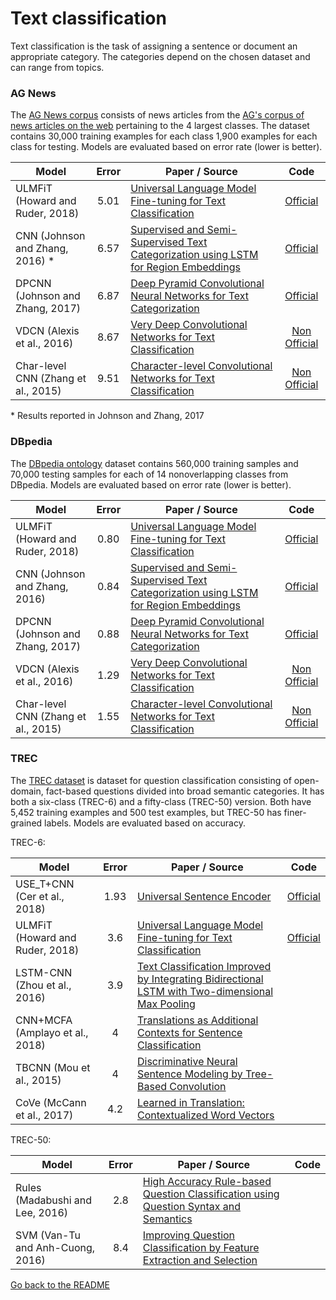 # Text classification

Text classification is the task of assigning a sentence or document an appropriate category.
The categories depend on the chosen dataset and can range from topics.

### AG News

The [AG News corpus](https://papers.nips.cc/paper/5782-character-level-convolutional-networks-for-text-classification.pdf)
consists of news articles from the [AG's corpus of news articles on the web](http://www.di.unipi.it/~gulli/AG_corpus_of_news_articles.html)
pertaining to the 4 largest classes. The dataset contains 30,000 training examples for each class
1,900 examples for each class for testing. Models are evaluated based on error rate (lower is better).

| Model           | Error  |  Paper / Source | Code |
| ------------- | :-----:| --- | :-----: |
| ULMFiT (Howard and Ruder, 2018) | 5.01 | [Universal Language Model Fine-tuning for Text Classification](https://arxiv.org/abs/1801.06146) | [Official](http://nlp.fast.ai/ulmfit ) |
| CNN (Johnson and Zhang, 2016) * | 6.57 | [Supervised and Semi-Supervised Text Categorization using LSTM for Region Embeddings](https://arxiv.org/abs/1602.02373) | [Official](https://github.com/riejohnson/ConText ) |
| DPCNN (Johnson and Zhang, 2017) | 6.87 | [Deep Pyramid Convolutional Neural Networks for Text Categorization](http://aclweb.org/anthology/P17-1052) | [Official](https://github.com/riejohnson/ConText ) |
| VDCN (Alexis et al., 2016) | 8.67 | [Very Deep Convolutional Networks for Text Classification](https://arxiv.org/abs/1606.01781) | [Non Official](https://github.com/ArdalanM/nlp-benchmarks/blob/master/src/VDCNN.py ) |
| Char-level CNN (Zhang et al., 2015) | 9.51 | [Character-level Convolutional Networks for Text Classification](https://papers.nips.cc/paper/5782-character-level-convolutional-networks-for-text-classification.pdf) | [Non Official](https://github.com/ArdalanM/nlp-benchmarks/blob/master/src/CNN.py ) |

\* Results reported in Johnson and Zhang, 2017

### DBpedia

The [DBpedia ontology](https://papers.nips.cc/paper/5782-character-level-convolutional-networks-for-text-classification.pdf) 
dataset contains 560,000 training samples and 70,000 testing samples for each of 14 nonoverlapping classes from DBpedia.
Models are evaluated based on error rate (lower is better).

| Model           | Error  |  Paper / Source | Code |
| ------------- | :-----:| --- | :-----: |
| ULMFiT (Howard and Ruder, 2018) | 0.80 | [Universal Language Model Fine-tuning for Text Classification](https://arxiv.org/abs/1801.06146)  | [Official](http://nlp.fast.ai/ulmfit ) |
| CNN (Johnson and Zhang, 2016) | 0.84 | [Supervised and Semi-Supervised Text Categorization using LSTM for Region Embeddings](https://arxiv.org/abs/1602.02373) | [Official](https://github.com/riejohnson/ConText ) |
| DPCNN (Johnson and Zhang, 2017) | 0.88 | [Deep Pyramid Convolutional Neural Networks for Text Categorization](http://aclweb.org/anthology/P17-1052) | [Official](https://github.com/riejohnson/ConText ) |
| VDCN (Alexis et al., 2016) | 1.29 | [Very Deep Convolutional Networks for Text Classification](https://arxiv.org/abs/1606.01781) |  [Non Official](https://github.com/ArdalanM/nlp-benchmarks/blob/master/src/VDCNN.py ) |
| Char-level CNN (Zhang et al., 2015) | 1.55 | [Character-level Convolutional Networks for Text Classification](https://papers.nips.cc/paper/5782-character-level-convolutional-networks-for-text-classification.pdf) | [Non Official](https://github.com/ArdalanM/nlp-benchmarks/blob/master/src/CNN.py ) |

### TREC

The [TREC dataset](http://citeseerx.ist.psu.edu/viewdoc/download?doi=10.1.1.11.2766&rep=rep1&type=pdf) is dataset for
question classification consisting of open-domain, fact-based questions divided into broad semantic categories. 
It has both a six-class (TREC-6) and a fifty-class (TREC-50) version. Both have 5,452 training examples and 500 test examples, 
but TREC-50 has finer-grained labels. Models are evaluated based on accuracy.

TREC-6:

| Model           | Error  |  Paper / Source | Code |
| ------------- | :-----:| --- | :-----: |
| USE_T+CNN (Cer et al., 2018) | 1.93 | [Universal Sentence Encoder](https://arxiv.org/pdf/1803.11175.pdf) | [Official](https://tfhub.dev/google/universal-sentence-encoder/1) |
| ULMFiT (Howard and Ruder, 2018) | 3.6 | [Universal Language Model Fine-tuning for Text Classification](https://arxiv.org/abs/1801.06146) | [Official](http://nlp.fast.ai/ulmfit ) |
| LSTM-CNN (Zhou et al., 2016) | 3.9 | [Text Classification Improved by Integrating Bidirectional LSTM with Two-dimensional Max Pooling](http://www.aclweb.org/anthology/C16-1329) |
| CNN+MCFA (Amplayo et al., 2018) | 4 | [Translations as Additional Contexts for Sentence Classification](https://arxiv.org/pdf/1806.05516.pdf) |
| TBCNN (Mou et al., 2015) | 4 | [Discriminative Neural Sentence Modeling by Tree-Based Convolution](http://aclweb.org/anthology/D15-1279) |
| CoVe (McCann et al., 2017) | 4.2 | [Learned in Translation: Contextualized Word Vectors](https://arxiv.org/abs/1708.00107) |

TREC-50:

| Model           | Error  |  Paper / Source | Code |
| ------------- | :-----:| --- | :-----: |
| Rules (Madabushi and Lee, 2016) | 2.8 |[High Accuracy Rule-based Question Classification using Question Syntax and Semantics](http://www.aclweb.org/anthology/C16-1116)| |
| SVM (Van-Tu and Anh-Cuong, 2016) | 8.4 | [Improving Question Classification by Feature Extraction and Selection](https://www.researchgate.net/publication/303553351_Improving_Question_Classification_by_Feature_Extraction_and_Selection) | |

[Go back to the README](../README.md)
